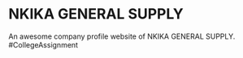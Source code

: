# NKIKA GENERAL SUPPLY
An awesome company profile website of NKIKA GENERAL SUPPLY.
#CollegeAssignment
